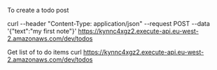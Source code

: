 To create a todo post

curl --header "Content-Type: application/json" --request POST --data '{"text":"my first note"}' https://kynnc4xgz2.execute-api.eu-west-2.amazonaws.com/dev/todos

Get list of to do items
curl https://kynnc4xgz2.execute-api.eu-west-2.amazonaws.com/dev/todos